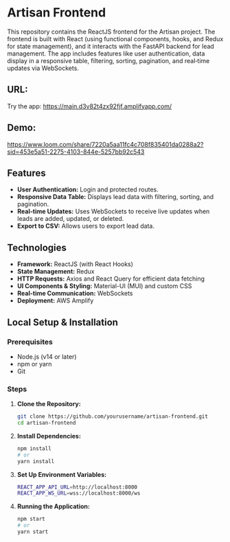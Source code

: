 # Artisan Frontend

This repository contains the ReactJS frontend for the Artisan project. The frontend is built with React (using functional components, hooks, and Redux for state management), and it interacts with the FastAPI backend for lead management. The app includes features like user authentication, data display in a responsive table, filtering, sorting, pagination, and real‑time updates via WebSockets.

## URL: 
Try the app: https://main.d3v82t4zx92fjf.amplifyapp.com/

## Demo:
https://www.loom.com/share/7220a5aa11fc4c708f835401da0288a2?sid=453e5a51-2275-4103-844e-5257bb92c543

## Features

- **User Authentication:** Login and protected routes.
- **Responsive Data Table:** Displays lead data with filtering, sorting, and pagination.
- **Real‑time Updates:** Uses WebSockets to receive live updates when leads are added, updated, or deleted.
- **Export to CSV:** Allows users to export lead data.

## Technologies

- **Framework:** ReactJS (with React Hooks)
- **State Management:** Redux
- **HTTP Requests:** Axios and React Query for efficient data fetching
- **UI Components & Styling:** Material-UI (MUI) and custom CSS
- **Real-time Communication:** WebSockets
- **Deployment:** AWS Amplify

## Local Setup & Installation

### Prerequisites

- Node.js (v14 or later)
- npm or yarn
- Git

### Steps

1. **Clone the Repository:**

   ```bash
   git clone https://github.com/yourusername/artisan-frontend.git
   cd artisan-frontend

2. **Install Dependencies:**
   ```bash
   npm install
   # or
   yarn install
   ```
   
3. **Set Up Environment Variables:**
   ```bash
   REACT_APP_API_URL=http://localhost:8000
   REACT_APP_WS_URL=wss://localhost:8000/ws
   ```
5. **Running the Application:**
   ```bash
   npm start
   # or
   yarn start
   ```
